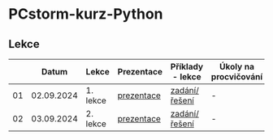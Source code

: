 # PCstorm-kurz-Python

## Lekce

|    | Datum     | Lekce             | Prezentace                                                           | Příklady - lekce        | Úkoly na procvičování
| -- | --------- | ---------------- | -------------------------------------------------------------------- | ------------- | -------------
| 01 | 02.09.2024 | 1. lekce | [prezentace](./prezentace/Python%20-%20lekce%201.pdf) | [zadání/řešení](./solution/lekce-01.md) | -
| 02 | 03.09.2024 | 2. lekce | [prezentace](./prezentace/Python%20-%20lekce%202.pdf) | [zadání/řešení](./solution/lekce-02.md) | -